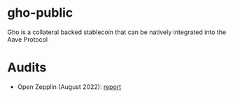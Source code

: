 # gho-public

Gho is a collateral backed stablecoin that can be natively integrated into the Aave Protocol

# Audits

- Open Zepplin (August 2022): [report](./audits/openzepplin-gho-12-08-2022.pdf)
